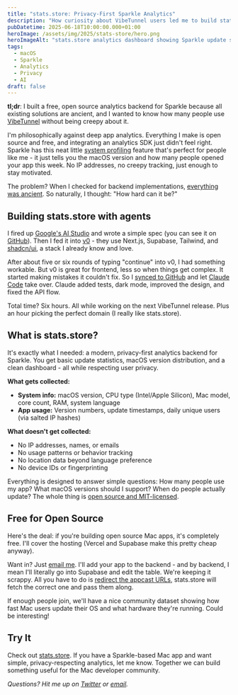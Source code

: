 ```yaml
---
title: "stats.store: Privacy-First Sparkle Analytics"
description: "How curiosity about VibeTunnel users led me to build stats.store - a free, open source analytics backend for Sparkle using AI tools, all while cooking dinner."
pubDatetime: 2025-06-18T10:00:00.000+01:00
heroImage: /assets/img/2025/stats-store/hero.png
heroImageAlt: "stats.store analytics dashboard showing Sparkle update statistics"
tags:
  - macOS
  - Sparkle
  - Analytics
  - Privacy
  - AI
draft: false
---
```


**tl;dr**: I built a free, open source analytics backend for Sparkle because all existing solutions are ancient, and I wanted to know how many people use [VibeTunnel](https://vibetunnel.sh) without being creepy about it.

I'm philosophically against deep app analytics. Everything I make is open source and free, and integrating an analytics SDK just didn't feel right. Sparkle has this neat little [system profiling](https://sparkle-project.org/documentation/system-profiling/) feature that's perfect for people like me - it just tells you the macOS version and how many people opened your app this week. No IP addresses, no creepy tracking, just enough to stay motivated.

The problem? When I checked for backend implementations, [everything was ancient](https://sparkle-project.org/documentation/system-profiling/). So naturally, I thought: "How hard can it be?"

## Building stats.store with agents

I fired up [Google's AI Studio](https://aistudio.google.com/) and wrote a simple spec (you can see it on [GitHub](https://github.com/steipete/stats-store/tree/main/docs/spec.md)). Then I fed it into [v0](https://v0.dev) - they use Next.js, Supabase, Tailwind, and [shadcn/ui](https://ui.shadcn.com/), a stack I already know and love.

After about five or six rounds of typing "continue" into v0, I had something workable. But v0 is great for frontend, less so when things get complex. It started making mistakes it couldn't fix. So I [synced to GitHub](https://github.com/steipete/stats-store) and let [Claude Code](/posts/2025/claude-code-is-my-computer/) take over. Claude added tests, dark mode, improved the design, and fixed the API flow.

Total time? Six hours. All while working on the next VibeTunnel release. Plus an hour picking the perfect domain (I really like stats.store).

## What is stats.store?

It's exactly what I needed: a modern, privacy-first analytics backend for Sparkle. You get basic update statistics, macOS version distribution, and a clean dashboard - all while respecting user privacy.

**What gets collected:**
- **System info:** macOS version, CPU type (Intel/Apple Silicon), Mac model, core count, RAM, system language
- **App usage:** Version numbers, update timestamps, daily unique users (via salted IP hashes)

**What doesn't get collected:**
- No IP addresses, names, or emails
- No usage patterns or behavior tracking  
- No location data beyond language preference
- No device IDs or fingerprinting

Everything is designed to answer simple questions: How many people use my app? What macOS versions should I support? When do people actually update? The whole thing is [open source and MIT-licensed](https://github.com/steipete/stats-store).

## Free for Open Source

Here's the deal: if you're building open source Mac apps, it's completely free. I'll cover the hosting (Vercel and Supabase make this pretty cheap anyway).

Want in? Just [email me](mailto:peter@steipete.me). I'll add your app to the backend - and by backend, I mean I'll literally go into Supabase and edit the table. We're keeping it scrappy. All you have to do is [redirect the appcast URLs](https://github.com/steipete/stats-store#how-it-works-the-magic-part-), stats.store will fetch the correct one and pass them along.

If enough people join, we'll have a nice community dataset showing how fast Mac users update their OS and what hardware they're running. Could be interesting!

## Try It

Check out [stats.store](https://stats.store). If you have a Sparkle-based Mac app and want simple, privacy-respecting analytics, let me know. Together we can build something useful for the Mac developer community.

*Questions? Hit me up on [Twitter](https://twitter.com/steipete) or [email](mailto:peter@steipete.me).*